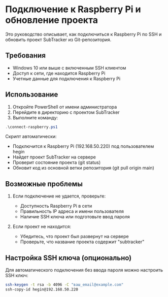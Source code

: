 # Подключение к Raspberry Pi и обновление проекта

Это руководство описывает, как подключиться к Raspberry Pi по SSH и обновить проект SubTracker из Git-репозитория.

## Требования

- Windows 10 или выше с включенным SSH клиентом
- Доступ к сети, где находится Raspberry Pi
- Учетные данные для подключения к Raspberry Pi

## Использование

1. Откройте PowerShell от имени администратора
2. Перейдите в директорию с проектом SubTracker
3. Выполните команду:

```powershell
.\connect-raspberry.ps1
```

Скрипт автоматически:
- Подключится к Raspberry Pi (192.168.50.220) под пользователем hegin
- Найдет проект SubTracker на сервере
- Проверит состояние проекта (git status)
- Обновит код из основной ветки репозитория (git pull origin main)

## Возможные проблемы

1. Если подключение не удается, проверьте:
   - Доступность Raspberry Pi в сети
   - Правильность IP адреса и имени пользователя
   - Наличие SSH ключа или подготовьте ввод пароля

2. Если проект не находится:
   - Убедитесь, что проект был развернут на сервере
   - Проверьте, что название проекта содержит "subtracker"

## Настройка SSH ключа (опционально)

Для автоматического подключения без ввода пароля можно настроить SSH ключ:

```bash
ssh-keygen -t rsa -b 4096 -C "ваш_email@example.com"
ssh-copy-id hegin@192.168.50.220